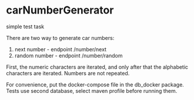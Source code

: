 # carNumberGenerator
simple test task

There are two way to generate car numbers:
1. next number - endpoint /number/next
2. random number - endpoint /number/random

First, the numeric characters are iterated, and only after that the alphabetic characters are iterated. 
Numbers are not repeated.

For convenience, put the docker-compose file in the db_docker package.
Tests use second database, select maven profile before running them.
